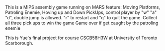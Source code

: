 This is a MIPS assembly game running on MARS
feature: Moving Platforms, Patroling Enemie, Hoving up and Down PickUps, control player by "w" "a" "d", double jump is allowed. 
"r" to restart and "q" to quit the game. 
Collect all three pick ups to win the game
Game over if get caught by the patroling enemie


This is Yue's final project for course CSCB58H3W at University of Toronto Scarborough.

